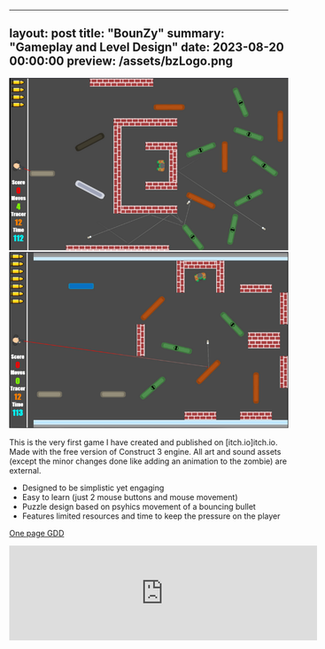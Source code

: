 
<style>
iframe {text-align: center;}
</style>

---
layout: post
title:  "BounZy"
summary: "Gameplay and Level Design"
date:   2023-08-20 00:00:00
preview: /assets/bzLogo.png
---
![Picture 1](/assets/bounzy-large1.png)
![Picture 2](/assets/bounzy-large2.png)

This is the very first game I have created and published on [itch.io]itch.io. Made with the free version of Construct 3 engine. All art and sound assets (except the minor changes done like adding an animation to the zombie) are external. 

* Designed to be simplistic yet engaging
* Easy to learn (just 2 mouse buttons and mouse movement)
* Puzzle design based on psyhics movement of a bouncing bullet
* Features limited resources and time to keep the pressure on the player

[One page GDD](/assets/BounZy_one_page_GDD.pdf)

<iframe frameborder="0" src="https://itch.io/embed/2018236?border_width=3" width="556" height="171"><a href="https://htramu.itch.io/bounzy">BounZy by Umarth</a></iframe>
